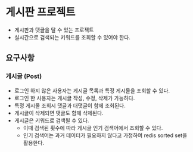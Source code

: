 # 게시판 프로젝트

- 게시판과 댓글을 달 수 있는 프로젝트
- 실시간으로 검색되는 키워드를 조회할 수 있어야 한다.

## 요구사항

### 게시글 (Post)

- 로그인 하지 않은 사용자는 게시글 목록과 특정 게시물을 조회할 수 있다.
- 로그인 한 사용자는 게시글 작성, 수정, 삭제가 가능하다.
- 특정 게시물 조회시 댓글과 대댓글이 함께 조회된다.
- 게시글이 삭제되면 댓글도 함께 삭제된다.
- 게시글은 키워드로 검색될 수 있다.
  - 이때 검색된 횟수에 따라 게시글 인기 검색어에서 조회할 수 있다.
  - 인기 검색어는 과거 데이터가 필요하지 않다고 가정하여 redis sorted set을 활용한다.
